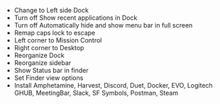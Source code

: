 - Change to Left side Dock
- Turn off Show recent applications in Dock
- Turn off Automatically hide and show menu bar in full screen
- Remap caps lock to escape
- Left corner to Mission Control 
- Right corner to Desktop 
- Reorganize Dock
- Reorganize sidebar
- Show Status bar in finder
- Set Finder view options
- Install Amphetamine, Harvest, Discord, Duet, Docker, EVO, Logitech GHUB, MeetingBar, Slack, SF Symbols, Postman, Steam
